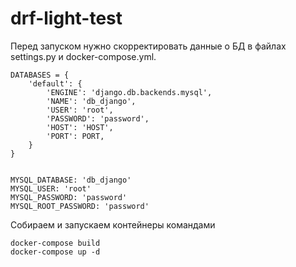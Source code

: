 # drf-light-test

Перед запуском нужно скорректировать данные о БД в файлах settings.py и docker-compose.yml.


    DATABASES = {
        'default': {
            'ENGINE': 'django.db.backends.mysql',
            'NAME': 'db_django',
            'USER': 'root',
            'PASSWORD': 'password',
            'HOST': 'HOST',
            'PORT': PORT,
        }
    }


    MYSQL_DATABASE: 'db_django'
    MYSQL_USER: 'root'
    MYSQL_PASSWORD: 'password'
    MYSQL_ROOT_PASSWORD: 'password'

Собираем и запускаем контейнеры командами 

    docker-compose build
    docker-compose up -d